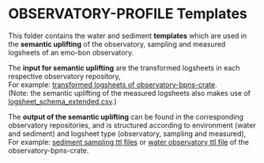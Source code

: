 # OBSERVATORY-PROFILE Templates

This folder contains the water and sediment **templates** which are used in the **semantic uplifting** of the observatory, sampling and measured logsheets of an emo-bon observatory.  

The **input for semantic uplifting** are the transformed logsheets in each respective observatory repository,  
For example: [transformed logsheets of observatory-bpns-crate](https://github.com/emo-bon/observatory-bpns-crate/tree/main/logsheets/transformed).  
(Note: the semantic uplifting of the measured logsheets also makes use of [logsheet_schema_extended.csv](https://github.com/emo-bon/observatory-profile/blob/main/logsheet_schema_extended.csv).)  

The **output of the semantic uplifting** can be found in the corresponding observatory repositories, and is structured according to environment (water and sediment) and logsheet type (observatory, sampling and measured),  
For example: [sediment sampling ttl files](https://github.com/emo-bon/observatory-bpns-crate/tree/main/sediment/sampling) or [water observatory ttl file](https://github.com/emo-bon/observatory-bpns-crate/tree/main/water/observatory) of the observatory-bpns-crate.
